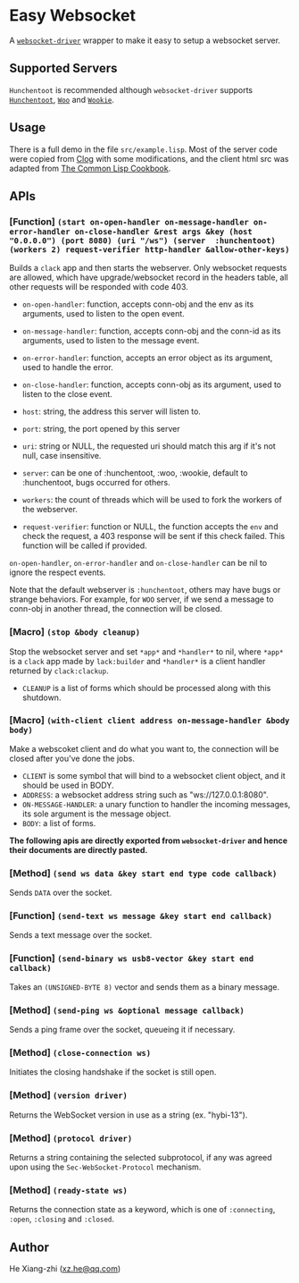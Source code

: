 # Easy Websocket

A [`websocket-driver`](https://github.com/fukamachi/websocket-driver) wrapper to make it easy to setup a websocket server.

## Supported Servers

`Hunchentoot` is recommended although `websocket-driver` supports [`Hunchentoot`](https://edicl.github.io/hunchentoot/), [`Woo`](https://github.com/fukamachi/woo) and [`Wookie`](https://github.com/orthecreedence/wookie).

## Usage

There is a full demo in the file `src/example.lisp`. Most of the server code were copied from [Clog](https://github.com/rabbibotton/clog) with some modifications, and the client html src was adapted from [The Common Lisp Cookbook](https://lispcookbook.github.io/cl-cookbook/websockets.html).

## APIs

### \[Function] `(start on-open-handler on-message-handler on-error-handler on-close-handler &rest args &key (host "0.0.0.0") (port 8080) (uri "/ws") (server  :hunchentoot) (workers 2) request-verifier http-handler &allow-other-keys)`

Builds a `clack` app and then starts the webserver. Only websocket requests are allowed, which have upgrade/websocket record in the headers table, all other requests will be responded with code 403.

* `on-open-handler`:    function, accepts conn-obj and the env as its arguments, used to listen to the open event.

* `on-message-handler`: function, accepts conn-obj and the conn-id as its arguments, used to listen to the message event.

* `on-error-handler`:   function, accepts an error object as its argument, used to handle the error.

* `on-close-handler`:   function, accepts conn-obj as its argument, used to listen to the close event.

* `host`: string, the address this server will listen to.

* `port`: string, the port opened by this server

* `uri`: string or NULL, the requested uri should match this arg if it's not null, case insensitive.

* `server`: can be one of :hunchentoot, :woo, :wookie, default to :hunchentoot, bugs occurred for others.

* `workers`: the count of threads which will be used to fork the workers of the webserver.

* `request-verifier`: function or NULL, the function accepts the `env` and check the request, a 403 response will be sent if this check failed. This function will be called if provided.

`on-open-handler`, `on-error-handler` and `on-close-handler` can be nil to ignore the respect events.

Note that the default webserver is `:hunchentoot`, others may have bugs or strange behaviors. For example, for `WOO` server, if we send a message to conn-obj in another thread, the connection will be closed.

### \[Macro] `(stop &body cleanup)`

Stop the websocket server and set `*app*` and `*handler*` to nil, where `*app*` is a `clack` app made by `lack:builder` and `*handler*` is a client handler returned by `clack:clackup`.

* `CLEANUP` is a list of forms which should be processed along with this shutdown.

### \[Macro] `(with-client client address on-message-handler &body body)`

Make a webscoket client and do what you want to, the connection will be closed after you've done the jobs.

* `CLIENT` is some symbol that will bind to a websocket client object, and it should be used in BODY.
* `ADDRESS`: a websocket address string such as \"ws://127.0.0.1:8080\".
* `ON-MESSAGE-HANDLER`: a unary function to handler the incoming messages, its sole argument is the message object.
* `BODY`: a list of forms.

**The following apis are directly exported from `websocket-driver` and hence their documents are directly pasted.**

### \[Method] `(send ws data &key start end type code callback)`

Sends `DATA` over the socket.

### \[Function] `(send-text ws message &key start end callback)`

Sends a text message over the socket.

### \[Function] `(send-binary ws usb8-vector &key start end callback)`

Takes an `(UNSIGNED-BYTE 8)` vector and sends them as a binary message.

### \[Method] `(send-ping ws &optional message callback)`

Sends a ping frame over the socket, queueing it if necessary.

### \[Method] `(close-connection ws)`

Initiates the closing handshake if the socket is still open.

### \[Method] `(version driver)`

Returns the WebSocket version in use as a string (ex. "hybi-13").

### \[Method] `(protocol driver)`

Returns a string containing the selected subprotocol, if any was agreed upon using the `Sec-WebSocket-Protocol` mechanism.

### \[Method] `(ready-state ws)`

Returns the connection state as a keyword, which is one of `:connecting`, `:open`, `:closing` and `:closed`.

## Author

He Xiang-zhi (xz.he@qq.com)
